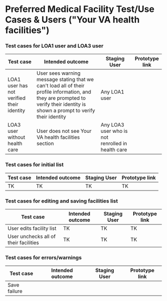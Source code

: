 # Preferred Medical Facility Test/Use Cases & Users ("Your VA health facilities")


### Test cases for LOA1 user and LOA3 user

|Test case|Intended outcome|Staging User|Prototype link|
|----|----|----|----|
|LOA1 user has not verified their identity|User sees warning message stating that we can't load all of their profile information, and they are prompted to verify their identity is shown a prompt to verify their identity|Any LOA1 user|
|LOA3 user without health care|User does not see Your VA health facilities section|Any LOA3 user who is not renrolled in health care|

### Test cases for initial list
|Test case|Intended outcome|Staging User|Prototype link|
|----|----|----|----|
| TK | TK | TK | TK |

### Test cases for editing and saving facilities list
|Test case|Intended outcome|Staging User|Prototype link|
|----|----|----|----|
| User edits facility list | TK | TK | TK |
| User unchecks all of their facilities | TK | TK | TK |

### Test cases for errors/warnings
|Test case|Intended outcome|Staging User|Prototype link|
|----|----|----|----|
|Save failure|  |  |  |
